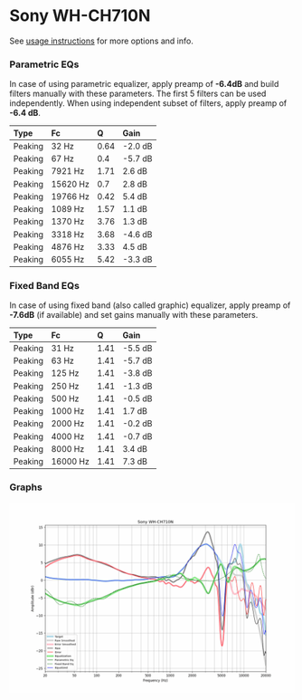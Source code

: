 # Sony WH-CH710N
See [usage instructions](https://github.com/jaakkopasanen/AutoEq#usage) for more options and info.

### Parametric EQs
In case of using parametric equalizer, apply preamp of **-6.4dB** and build filters manually
with these parameters. The first 5 filters can be used independently.
When using independent subset of filters, apply preamp of **-6.4 dB**.

| Type    | Fc       |    Q | Gain    |
|:--------|:---------|:-----|:--------|
| Peaking | 32 Hz    | 0.64 | -2.0 dB |
| Peaking | 67 Hz    | 0.4  | -5.7 dB |
| Peaking | 7921 Hz  | 1.71 | 2.6 dB  |
| Peaking | 15620 Hz | 0.7  | 2.8 dB  |
| Peaking | 19766 Hz | 0.42 | 5.4 dB  |
| Peaking | 1089 Hz  | 1.57 | 1.1 dB  |
| Peaking | 1370 Hz  | 3.76 | 1.3 dB  |
| Peaking | 3318 Hz  | 3.68 | -4.6 dB |
| Peaking | 4876 Hz  | 3.33 | 4.5 dB  |
| Peaking | 6055 Hz  | 5.42 | -3.3 dB |

### Fixed Band EQs
In case of using fixed band (also called graphic) equalizer, apply preamp of **-7.6dB**
(if available) and set gains manually with these parameters.

| Type    | Fc       |    Q | Gain    |
|:--------|:---------|:-----|:--------|
| Peaking | 31 Hz    | 1.41 | -5.5 dB |
| Peaking | 63 Hz    | 1.41 | -5.7 dB |
| Peaking | 125 Hz   | 1.41 | -3.8 dB |
| Peaking | 250 Hz   | 1.41 | -1.3 dB |
| Peaking | 500 Hz   | 1.41 | -0.5 dB |
| Peaking | 1000 Hz  | 1.41 | 1.7 dB  |
| Peaking | 2000 Hz  | 1.41 | -0.2 dB |
| Peaking | 4000 Hz  | 1.41 | -0.7 dB |
| Peaking | 8000 Hz  | 1.41 | 3.4 dB  |
| Peaking | 16000 Hz | 1.41 | 7.3 dB  |

### Graphs
![](./Sony%20WH-CH710N.png)